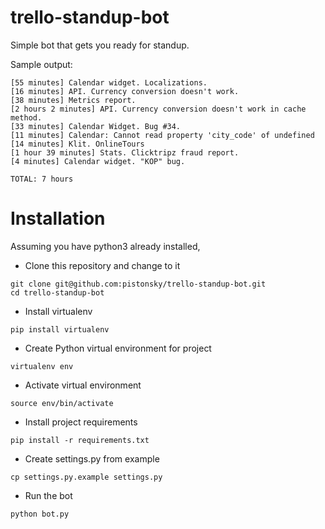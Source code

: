 # trello-standup-bot

Simple bot that gets you ready for standup.

Sample output:
```
[55 minutes] Calendar widget. Localizations.
[16 minutes] API. Currency conversion doesn't work.
[38 minutes] Metrics report.
[2 hours 2 minutes] API. Currency conversion doesn't work in cache method.
[33 minutes] Calendar Widget. Bug #34.
[11 minutes] Calendar: Cannot read property 'city_code' of undefined
[14 minutes] Klit. OnlineTours
[1 hour 39 minutes] Stats. Clicktripz fraud report.
[4 minutes] Calendar widget. "KOP" bug.

TOTAL: 7 hours
```


# Installation

Assuming you have python3 already installed,

* Clone this repository and change to it
```
git clone git@github.com:pistonsky/trello-standup-bot.git
cd trello-standup-bot
```

* Install virtualenv
```
pip install virtualenv
```

* Create Python virtual environment for project
```
virtualenv env
```

* Activate virtual environment
```
source env/bin/activate
```

* Install project requirements
```
pip install -r requirements.txt
```

* Create settings.py from example
```
cp settings.py.example settings.py
```

* Run the bot
```
python bot.py
```
